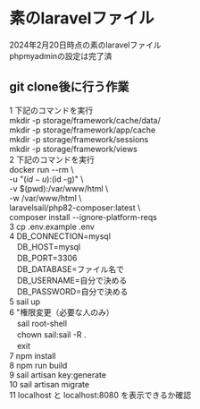 # 素のlaravelファイル
2024年2月20日時点の素のlaravelファイル<br>
phpmyadminの設定は完了済

## git clone後に行う作業
1 下記のコマンドを実行<br>
mkdir -p storage/framework/cache/data/<br>
mkdir -p storage/framework/app/cache<br>
mkdir -p storage/framework/sessions<br>
mkdir -p storage/framework/views<br>
 2 下記のコマンドを実行<br>
docker run --rm \ <br>
    -u "$(id -u):$(id -g)" \ <br>
    -v $(pwd):/var/www/html \ <br>
    -w /var/www/html \ <br>
    laravelsail/php82-composer:latest \ <br>
    composer install --ignore-platform-reqs <br>
 3 cp .env.example .env <br>
 4 DB_CONNECTION=mysql <br>
 　DB_HOST=mysql <br>
 　DB_PORT=3306 <br>
 　DB_DATABASE=ファイル名で <br>
 　DB_USERNAME=自分で決める <br>
 　DB_PASSWORD=自分で決める <br>
 5 sail up <br>
 6 "権限変更（必要な人のみ） <br>
 　sail root-shell <br>
 　chown sail:sail -R . <br>
 　exit <br>
 7 npm install <br>
 8 npm run build <br>
 9 sail artisan key:generate <br>
 10 sail artisan migrate <br>
 11 localhost と localhost:8080 を表示できるか確認 <br>
